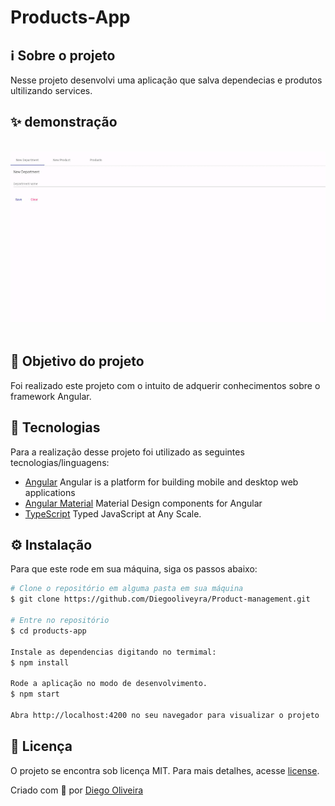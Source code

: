 # Products-App

## ℹ️ Sobre o projeto

Nesse projeto desenvolvi uma aplicação que salva dependecias e produtos ultilizando services.

## ✨ demonstração

</br>

<img src=".github/app.gif"/>
</br>
</br>

## 🎯 Objetivo do projeto

Foi realizado este projeto com o intuito de adquerir conhecimentos sobre o framework Angular.

## 📝 Tecnologias

Para a realização desse projeto foi utilizado as seguintes tecnologias/linguagens:

- [Angular](https://angular.io/) Angular is a platform for building mobile and desktop web applications
- [Angular Material](https://material.angular.io/) Material Design components for Angular
- [TypeScript](https://www.typescriptlang.org/) Typed JavaScript at Any Scale.

## ⚙️ Instalação

Para que este rode em sua máquina, siga os passos abaixo:

```bash
# Clone o repositório em alguma pasta em sua máquina
$ git clone https://github.com/Diegooliveyra/Product-management.git

# Entre no repositório
$ cd products-app

Instale as dependencias digitando no termimal:
$ npm install

Rode a aplicação no modo de desenvolvimento.
$ npm start

Abra http://localhost:4200 no seu navegador para visualizar o projeto
```

## 📝 Licença

<p>O projeto se encontra sob licença MIT. Para mais detalhes, acesse <a href='LICENSE'>license<a>.</p>
<p>Criado com 💙 por <a href='https://github.com/Diegooliveyra/' target='blank'>Diego Oliveira</a></p>
